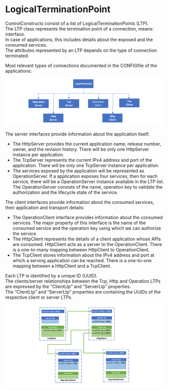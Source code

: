 # LogicalTerminationPoint

ControlConstructs consist of a list of LogicalTerminationPoints (LTP).  
The LTP class represents the termination point of a connection, means: interface.  
In case of applications, this includes details about the exposed and the consumed services.  
The attributes represented by an LTP depends on the type of connection terminated.  

Most relevant types of connections documented in the CONFIGfile of the applications:

![LayerProtocolTypes](pictures/LayerProtocol.png)  

The server interfaces provide information about the application itself:  
- The HttpServer provides the current application name, release number, owner, and the revision history. There will be only one HttpServer instance per application.  
- The TcpServer represents the current IPv4 address and port of the application. There will be only one TcpServer instance per application.  
- The services exposed by the application will be represented as OperationServer. If a application exposes four services, then for each service, there will be a OperationServer instance available in the LTP list. The OperationServer consists of the name, operation key to validate the authorization and the lifecycle state of the service.  

The client interfaces provide information about the consumed services, their application and transport details:  
- The OperationClient interface provides information about the consumed services. The major property of this interface is the name of the consumed service and the operation key using which we can authorize the service.  
- The HttpClient represents the details of a client application whose APIs are consumed. HttpClient acts as a server to the OperationClient. There is a one-to-many mapping between HttpClient to OperationClient.  
- The TcpClient stores information about the IPv4 address and port at which a serving application can be reached. There is a one-to-one mapping between a HttpClient and a TcpClient.  

Each LTP is identified by a unique ID (UUID).  
The clients/server relationships between the Tcp, Http and Operation LTPs are expressed by the “ClientLtp” and “ServerLtp” properties.  
The “ClientLtp” and “ServerLtp” properties are containing the UUIDs of the respective client or server LTPs.  

![ClientServerRelationships](pictures/clientServerLtp.png)  
